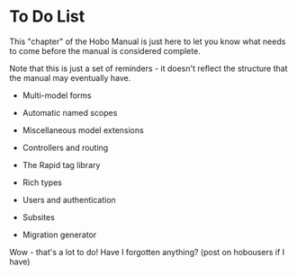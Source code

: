 # To Do List

This "chapter" of the Hobo Manual is just here to let you know what needs to come before the manual is considered complete.

Note that this is just a set of reminders - it doesn't reflect the structure that the manual may eventually have.

 - Multi-model forms

 - Automatic named scopes

 - Miscellaneous model extensions
     
 - Controllers and routing
 
 - The Rapid tag library
 
 - Rich types
 
 - Users and authentication
 
 - Subsites
 
 - Migration generator
 
Wow - that's a lot to do! Have I forgotten anything? (post on hobousers if I have)
